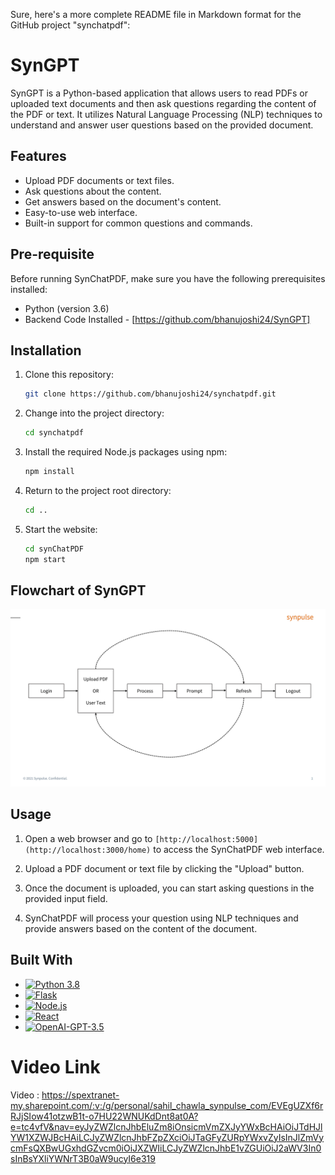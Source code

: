 Sure, here's a more complete README file in Markdown format for the GitHub project "synchatpdf":

# SynGPT

SynGPT is a Python-based application that allows users to read PDFs or uploaded text documents and then ask questions regarding the content of the PDF or text. It utilizes Natural Language Processing (NLP) techniques to understand and answer user questions based on the provided document.

## Features

- Upload PDF documents or text files.
- Ask questions about the content.
- Get answers based on the document's content.
- Easy-to-use web interface.
- Built-in support for common questions and commands.

## Pre-requisite
Before running SynChatPDF, make sure you have the following prerequisites installed:

- Python (version 3.6)
- Backend Code Installed - [https://github.com/bhanujoshi24/SynGPT]


## Installation

1. Clone this repository:

   ```bash
   git clone https://github.com/bhanujoshi24/synchatpdf.git
   ```
2. Change into the project directory:

   ```bash
   cd synchatpdf
   ```
3. Install the required Node.js packages using npm:

   ```bash
   npm install
   ```
4. Return to the project root directory:

   ```bash
   cd ..
   ```
5. Start the website:

   ```bash
   cd synChatPDF
   npm start
   ```
## Flowchart of SynGPT
![Flowchart](https://github.com/SahilKchawla/syn2/blob/main/Readme%20syn2.png)

## Usage

1. Open a web browser and go to `[http://localhost:5000](http://localhost:3000/home)` to access the SynChatPDF web interface.

2. Upload a PDF document or text file by clicking the "Upload" button.

3. Once the document is uploaded, you can start asking questions in the provided input field.

4. SynChatPDF will process your question using NLP techniques and provide answers based on the content of the document.

## Built With

- [![Python 3.8](https://img.shields.io/badge/python-3.6-blue.svg)](https://www.python.org/downloads/release/python-360/)
- [![Flask](https://img.shields.io/badge/flask-2.3.2-orange.svg)](https://flask.palletsprojects.com/en/2.1.x/)
- [![Node.js](https://img.shields.io/badge/node.js-18.17.1-green.svg)](https://nodejs.org/)
- [![React](https://img.shields.io/badge/react-18.2.0-red.svg)](https://reactjs.org/)
- [![OpenAI-GPT-3.5](https://img.shields.io/badge/openAI-0.27.8-yellow.svg)](https://openai.com/)

# Video Link
Video : https://spextranet-my.sharepoint.com/:v:/g/personal/sahil_chawla_synpulse_com/EVEgUZXf6rRJjSIow41otzwB1t-o7HU22WNUKdDnt8at0A?e=tc4vfV&nav=eyJyZWZlcnJhbEluZm8iOnsicmVmZXJyYWxBcHAiOiJTdHJlYW1XZWJBcHAiLCJyZWZlcnJhbFZpZXciOiJTaGFyZURpYWxvZyIsInJlZmVycmFsQXBwUGxhdGZvcm0iOiJXZWIiLCJyZWZlcnJhbE1vZGUiOiJ2aWV3In0sInBsYXliYWNrT3B0aW9ucyI6e319
